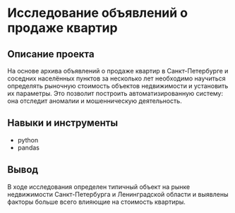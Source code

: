 # Исследование объявлений о продаже квартир

## Описание проекта 
На основе архива объявлений о продаже квартир в Санкт-Петербурге и соседних населённых пунктов за несколько лет необходимо научиться определять рыночную стоимость объектов недвижимости и установить их параметры. Это позволит построить автоматизированную систему: она отследит аномалии и мошенническую деятельность. 

## Навыки и инструменты

- python
- pandas

## Вывод
В ходе исследования определен типичный объект на рынке недвижимости Санкт-Петербурга и Ленинградской области и выявлены факторы больше всего влияющие на стоимость квартиры.
